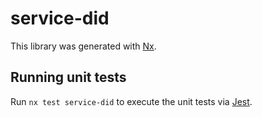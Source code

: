 # service-did

This library was generated with [Nx](https://nx.dev).

## Running unit tests

Run `nx test service-did` to execute the unit tests via [Jest](https://jestjs.io).
